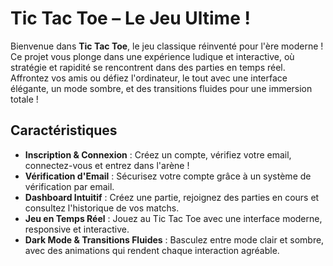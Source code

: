 # Tic Tac Toe – Le Jeu Ultime !

Bienvenue dans **Tic Tac Toe**, le jeu classique réinventé pour l'ère moderne ! Ce projet vous plonge dans une expérience ludique et interactive, où stratégie et rapidité se rencontrent dans des parties en temps réel. Affrontez vos amis ou défiez l'ordinateur, le tout avec une interface élégante, un mode sombre, et des transitions fluides pour une immersion totale !

## Caractéristiques

-   **Inscription & Connexion** : Créez un compte, vérifiez votre email, connectez-vous et entrez dans l'arène !
-   **Vérification d'Email** : Sécurisez votre compte grâce à un système de vérification par email.
-   **Dashboard Intuitif** : Créez une partie, rejoignez des parties en cours et consultez l'historique de vos matchs.
-   **Jeu en Temps Réel** : Jouez au Tic Tac Toe avec une interface moderne, responsive et interactive.
-   **Dark Mode & Transitions Fluides** : Basculez entre mode clair et sombre, avec des animations qui rendent chaque interaction agréable.
